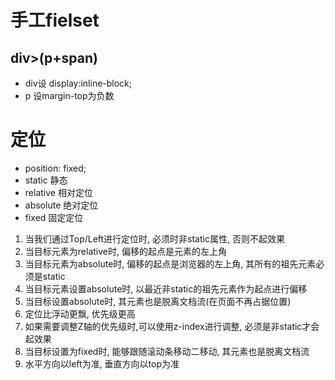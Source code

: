 # 手工fielset
## div>(p+span)

* div设 display:inline-block;
* p 设margin-top为负数

# 定位
* position: fixed;
* static 静态
* relative 相对定位
* absolute 绝对定位
* fixed 固定定位


1. 当我们通过Top/Left进行定位时, 必须时非static属性, 否则不起效果
2. 当目标元素为relative时, 偏移的起点是元素的左上角
3. 当目标元素为absolute时, 偏移的起点是浏览器的左上角, 其所有的祖先元素必须是static
4. 当目标元素设置absolute时, 以最近非static的祖先元素作为起点进行偏移
5. 当目标设置absolute时, 其元素也是脱离文档流(在页面不再占据位置)
6. 定位比浮动更飘, 优先级更高
7. 如果需要调整Z轴的优先级时,可以使用z-index进行调整, 必须是非static才会起效果
8. 当目标设置为fixed时, 能够跟随滚动条移动二移动, 其元素也是脱离文档流
9. 水平方向以left为准, 垂直方向以top为准